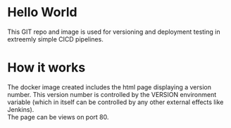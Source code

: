 <!-- Images are build by Docker HUB Build directly connected to the GIT Hub git hook -->

# Hello World
This GIT repo and image is used for versioning and deployment testing in extreemly simple CICD pipelines.

# How it works
The docker image created includes the html page displaying a version number. This version number is controlled by the VERSION environment variable (which in itself can be controlled by any other external effects like Jenkins). </br>
The page can be views on port 80.
